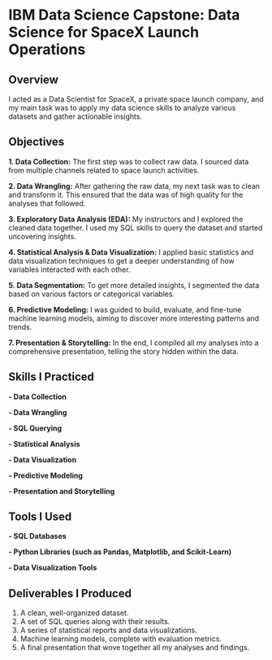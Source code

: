 # IBM Data Science Capstone: Data Science for SpaceX Launch Operations
## Overview
I acted as a Data Scientist for SpaceX, a private space launch company, and my main task was to apply my data science skills to analyze various datasets and gather actionable insights.

## Objectives
**1. Data Collection:** The first step was to collect raw data. I sourced data from multiple channels related to space launch activities.

**2. Data Wrangling:** After gathering the raw data, my next task was to clean and transform it. This ensured that the data was of high quality for the analyses that followed.

**3. Exploratory Data Analysis (EDA):** My instructors and I explored the cleaned data together. I used my SQL skills to query the dataset and started uncovering insights.

**4. Statistical Analysis & Data Visualization:** I applied basic statistics and data visualization techniques to get a deeper understanding of how variables interacted with each other.

**5. Data Segmentation:** To get more detailed insights, I segmented the data based on various factors or categorical variables.

**6. Predictive Modeling:** I was guided to build, evaluate, and fine-tune machine learning models, aiming to discover more interesting patterns and trends.

**7. Presentation & Storytelling:** In the end, I compiled all my analyses into a comprehensive presentation, telling the story hidden within the data.

## Skills I Practiced
**- Data Collection**

**- Data Wrangling**

**- SQL Querying**

**- Statistical Analysis**

**- Data Visualization**

**- Predictive Modeling**

**- Presentation and Storytelling**

## Tools I Used
**- SQL Databases**

**- Python Libraries (such as Pandas, Matplotlib, and Scikit-Learn)**

**- Data Visualization Tools**
## Deliverables I Produced
1. A clean, well-organized dataset.
2. A set of SQL queries along with their results.
3. A series of statistical reports and data visualizations.
4. Machine learning models, complete with evaluation metrics.
5. A final presentation that wove together all my analyses and findings.
